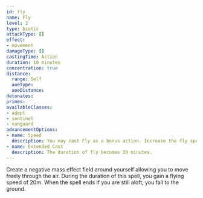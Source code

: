 ```yaml
---
id: fly
name: Fly
level: 2
type: biotic
attackType: []
effect:
- movement
damageType: []
castingTime: Action
duration: 10 minutes
concentration: true
distance:
  range: Self
  aoeType: 
  aoeDistance: 
detonates: 
primes: 
availableClasses:
- adept
- sentinel
- vanguard
advancementOptions:
- name: Speed
  description: You may cast Fly as a bonus action. Increase the fly speed to 30m
- name: Extended Cast
  description: The duration of fly becomes 30 minutes.
---
```

Create a negative mass effect field around yourself allowing you to move freely through the air. During the duration of
this spell, you gain a flying speed of 20m. When the spell ends if you are still aloft, you fall to the ground.
